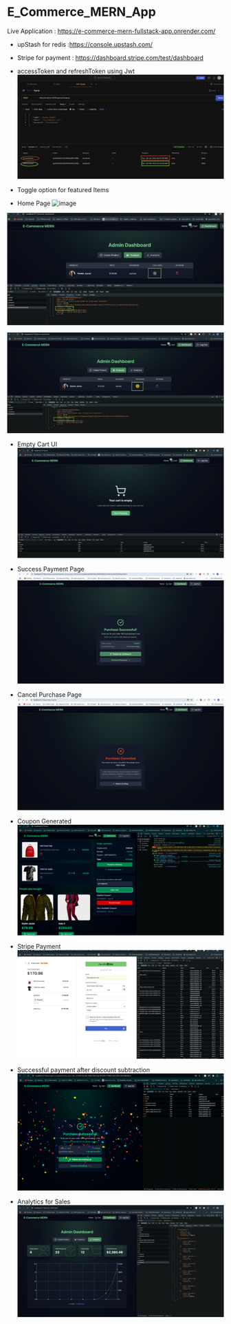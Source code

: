 # E_Commerce_MERN_App


Live Application : https://e-commerce-mern-fullstack-app.onrender.com/

* upStash for redis :https://console.upstash.com/

* Stripe for payment : https://dashboard.stripe.com/test/dashboard

- accessToken and refreshToken using Jwt
![image](./redis_tokens.png)
-   Toggle option for featured Items

-  Home Page
![image](./homePage.png)

![image](./featured_toggle1.png)

![image](./featured_toggle2.png)

- Empty Cart UI
![image](./emptyCart.png)

- Success Payment Page
![image](./purchaseSuccess.png)

- Cancel Purchase Page
![image](./purchasCancel.png)

- Coupon Generated
![image](./CoupenGnerated.png)

- Stripe Payment
![image](./StripPayment.png)

- Successful payment after discount subtraction
![image](./SuccessfulPayment.png)

- Analytics for Sales
![image](./analytics.png)
